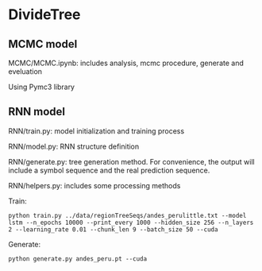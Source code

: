 # DivideTree

## MCMC model


MCMC/MCMC.ipynb: includes analysis, mcmc procedure, generate and eveluation

Using Pymc3 library


## RNN model

RNN/train.py: model initialization and training process

RNN/model.py: RNN structure definition

RNN/generate.py: tree generation method. For convenience, the output will include a symbol sequence and the real prediction sequence.

RNN/helpers.py: includes some processing methods

Train:
```
python train.py ../data/regionTreeSeqs/andes_perulittle.txt --model lstm --n_epochs 10000 --print_every 1000 --hidden_size 256 --n_layers 2 --learning_rate 0.01 --chunk_len 9 --batch_size 50 --cuda
```

Generate:
```
python generate.py andes_peru.pt --cuda
```
